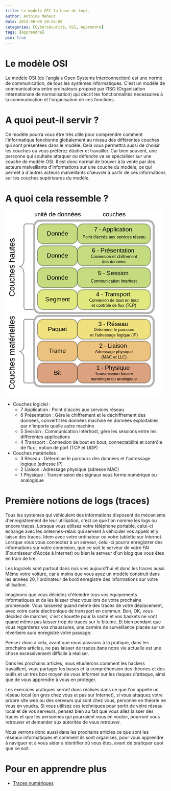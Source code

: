 ```yaml
---
title: Le modèle OSI la base de tout.
author: Antoine Meheut
date: 2019-08-09 20:55:00
categories: [Cybersécurité, OSI, Apprendre]
tags: [Apprendre]
pin: true
---
```


# Le modèle OSI

Le modèle OSI (de l'anglais Open Systems Interconnection) est une norme de communication, de tous les systèmes informatiques. C'est un modèle de communications entre ordinateurs proposé par l'ISO (Organisation internationale de normalisation) qui décrit les fonctionnalités nécessaires à la communication et l'organisation de ces fonctions.

# A quoi peut-il servir ?

Ce modèle pourra vous être très utile pour comprendre comment l'informatique fonctionne globalement au niveau des différentes couches qui sont présentées dans le modèle. Cela vous permettra aussi de choisir les couches ou vous préférez étudier et travailler. Car bien souvent, une personne qui souhaite attaquer ou défendre va se spécialiser sur une couche de modèle OSI. Il est donc normal de trouver à la vente par des acteurs malveillants d'informations sur une couche du modèle, ce qui permet à d'autres acteurs malveillants d'œuvrer à partir de ces informations sur les couches supérieures du modèle.

# A quoi cela ressemble ?

![OSI_Model_v1](/images/OSI_Model_v1.png)

* Couches logiciel :
  * 7 Application : Point d'accès aux services réseau
  * 6 Présentation : Gère le chiffrement et le déchiffrement des données, convertit les données machine en données exploitables par n'importe quelle autre machine
  * 5 Session : Communication Interhost, gère les sessions entre les différentes applications
  * 4 Transport : Connexion de bout en bout, connectabilité et contrôle de flux ; notion de port (TCP et UDP)
* Couches matérielles :
  * 3 Réseau : Détermine le parcours des données et l'adressage logique (adresse IP)
  * 2 Liaison : Adressage physique (adresse MAC)
  * 1 Physique : Transmission des signaux sous forme numérique ou analogique

# Première notions de logs (traces)

Tous les systèmes qui véhiculent des informations disposent de mécanisme d'enregistrement de leur utilisation, c'est ce que l'on nomme les logs ou encore traces. Lorsque vous utilisez votre téléphone portable, celui-ci échange avec les antennes-relais qui servent à véhiculer vos appels et y laisse des traces. Idem avec votre ordinateur ou votre tablette sur Internet. Lorsque vous vous connectez à un serveur, celui-ci pourra enregistrer des informations sur votre connexion, que ce soit le serveur de votre FAI (Fournisseur d'Accès à Internet) ou bien le serveur d'un blog que vous êtes en train de lire.

Les logiciels sont partout dans nos vies aujourd'hui et donc les traces aussi. Même votre voiture, car à moins que vous ayez un modèle construit dans les années 20, l'ordinateur de bord enregistre des informations sur votre utilisation.

Imaginons que vous décidiez d'éteindre tous vos équipements informatiques et de les laisser chez vous lors de votre prochaine promenade. Vous laisserez quand même des traces de votre déplacement, avec votre carte électronique de transport en commun. Bon, OK, vous décidez de marcher, c'est chouette pour la santé et vos baskets ne vont quand même pas laisser trop de traces sur le bitume. Et bien pendant que vous regarderez vos chaussures, une caméra de surveillance placée sur un réverbère aura enregistré votre passage.

Pensez donc à cela, avant que nous passions à la pratique, dans les prochains articles, ne pas laisser de traces dans notre vie actuelle est une chose excessivement difficile à réaliser.

Dans les prochains articles, nous étudierons comment les hackers travaillent, vous partager les bases et la compréhension des théories et des outils et un très bon moyen de vous informer sur les risques d'attaque, ainsi que de vous apprendre à vous en protéger.

Les exercices pratiques seront donc réalisés dans ce que l'on appelle un réseau local (en gros chez vous et pas sur Internet), si vous attaquez votre propre site web ou des serveurs qui sont chez vous, personne en théorie ne vous en voudra. Si vous utilisez ces techniques pour sortir de votre réseau local et de vos serveurs, pensez bien au fait que vous allez laisser des traces et que les personnes qui pourraient vous en vouloir, pourront vous retrouver et demander aux autorités de vous retrouver.

Nous verrons donc aussi dans les prochains articles ce que sont les réseaux informatiques et comment ils sont organisés, pour vous apprendre à naviguer et à vous aider à identifier où vous êtes, avant de pratiquer quoi que ce soit.

# Pour en apprendre plus

* [Traces numériques](https://fr.wikipedia.org/wiki/Trace_num%C3%A9rique)

